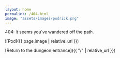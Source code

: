 ```yaml
---
layout: home
permalink: /404.html
image: "assets/images/podrick.png"
---
```


404: It seems you've wandered off the path.

![Pod]({{ page.image | relative_url }})

[Return to the dungeon entrance]({{ "/" | relative_url }})
